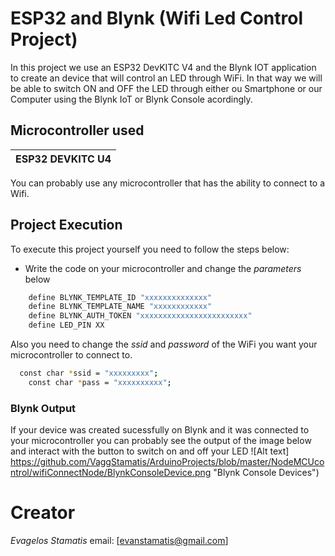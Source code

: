 # **ESP32** and **Blynk** (Wifi Led Control Project)
In this project we use an ESP32 DevKITC V4 and the Blynk IOT application 
to create an device that will control an LED through WiFi. In that way we
will be able to switch ON and OFF the LED through either ou Smartphone or 
our Computer using the Blynk IoT or Blynk Console acordingly. 

## Microcontroller used
| ESP32 DEVKITC U4 |
| ---------------- |

You can probably use any microcontroller that has the ability to connect 
to a Wifi.

## Project Execution
To execute this project yourself you need to follow the steps below:
- Write the code on your microcontroller and change the _parameters_ below 
```sh 
    define BLYNK_TEMPLATE_ID "xxxxxxxxxxxxxx"
    define BLYNK_TEMPLATE_NAME "xxxxxxxxxxxx"
    define BLYNK_AUTH_TOKEN "xxxxxxxxxxxxxxxxxxxxxxxx" 
    define LED_PIN XX
```
Also you need to change the _ssid_ and _password_ of the WiFi you want your 
microcontroller to connect to.

```sh 
  const char *ssid = "xxxxxxxxx";  
    const char *pass = "xxxxxxxxxx";
```

### Blynk Output
If your device was created sucessfully on Blynk and it was connected 
to your microcontroller you can probably see the output of the image below 
and interact with the button to switch on and off your LED
![Alt text] https://github.com/VaggStamatis/ArduinoProjects/blob/master/NodeMCUcontrol/wifiConnectNode/BlynkConsoleDevice.png "Blynk Console Devices")

# Creator 
*Evagelos Stamatis* email: [evanstamatis@gmail.com]